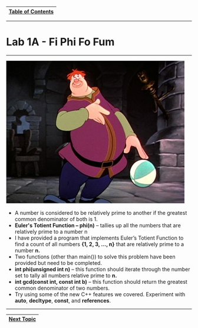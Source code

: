 |[Table of Contents](/00-Table-of-Contents.md)|
|---|

---

# Lab 1A - Fi Phi Fo Fum

---

![](/assets/Williegiant.jpg)

* A number is considered to be relatively prime to another if the greatest common denominator of both is 1.
* **Euler's Totient Function – phi\(n\)** – tallies up all the numbers that are relatively prime to a number n 
* I have provided a program that implements Euler’s Totient Function to find a count of all numbers **{1, 2, 3, …, n}** that are relatively prime to a number **n.**
* Two functions (other than main()) to solve this problem have been provided but need to be completed.
* **int phi\(unsigned int n\)** – this function should iterate through the number set to tally all numbers relative prime to **n.**
* **int gcd\(const int, const int b\)** – this function should return the greatest common denominator of two numbers.
* Try using some of the new C++ features we covered. Experiment with **auto**, **decltype**, **const**, and **references**.

---

|[Next Topic](/ch02_Cpp_STL/README.md)|
|---|
